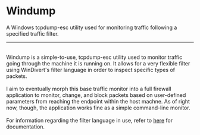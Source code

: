 # Windump
A Windows tcpdump-esc utility used for monitoring traffic following a specified traffic filter.
<hr><br>
Windump is a simple-to-use, tcpdump-esc utility used to monitor traffic going through the machine it is running on. It allows for a very flexible filter using WinDivert's filter language in order to inspect specific types of packets. 
<br><br>
I aim to eventually morph this base traffic monitor into a full firewall application to monitor, change, and block packets based on user-defined parameters from reaching the endpoint within the host machne. As of right now, though, the application works fine as a simple command-line monitor. 
<br><br>
For information regarding the filter language in use, refer to <a href="https://www.reqrypt.org/windivert-doc.html#filter_language">here</a> for documentation.
